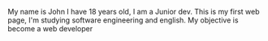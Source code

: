 My name is John I have 18 years old, I am a Junior dev.
This is my first web page, I'm studying software engineering and english.
My objective is become a web developer